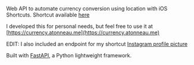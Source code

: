Web API to automate currency conversion using location with iOS Shortcuts. Shortcut available [here](https://routinehub.co/shortcut/10315/)



I developed this for personal needs, but feel free to use it at [https://currency.atonneau.me](https://currency.atonneau.me)

EDIT: I also included an endpoint for my shortcut [Instagram profile picture](https://routinehub.co/shortcut/11730/)



Built with [FastAPI](https://fastapi.tiangolo.com/), a Python lightweight framework.

